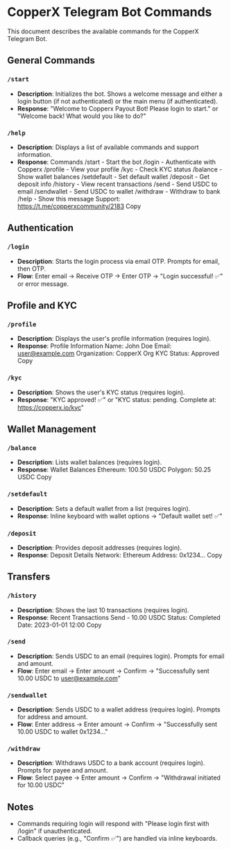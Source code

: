 # CopperX Telegram Bot Commands

This document describes the available commands for the CopperX Telegram Bot.

## General Commands

### `/start`

- **Description**: Initializes the bot. Shows a welcome message and either a login button (if not authenticated) or the main menu (if authenticated).
- **Response**: "Welcome to Copperx Payout Bot! Please login to start." or "Welcome back! What would you like to do?"

### `/help`

- **Description**: Displays a list of available commands and support information.
- **Response**:
  Commands
  /start - Start the bot
  /login - Authenticate with Copperx
  /profile - View your profile
  /kyc - Check KYC status
  /balance - Show wallet balances
  /setdefault - Set default wallet
  /deposit - Get deposit info
  /history - View recent transactions
  /send - Send USDC to email
  /sendwallet - Send USDC to wallet
  /withdraw - Withdraw to bank
  /help - Show this message
  Support: <https://t.me/copperxcommunity/2183>
  Copy

## Authentication

### `/login`

- **Description**: Starts the login process via email OTP. Prompts for email, then OTP.
- **Flow**: Enter email → Receive OTP → Enter OTP → "Login successful! ✅" or error message.

## Profile and KYC

### `/profile`

- **Description**: Displays the user's profile information (requires login).
- **Response**:
  Profile Information
  Name: John Doe
  Email: <user@example.com>
  Organization: CopperX Org
  KYC Status: Approved
  Copy

### `/kyc`

- **Description**: Shows the user's KYC status (requires login).
- **Response**: "KYC approved! ✅" or "KYC status: pending. Complete at: <https://copperx.io/kyc>"

## Wallet Management

### `/balance`

- **Description**: Lists wallet balances (requires login).
- **Response**:
  Wallet Balances
  Ethereum: 100.50 USDC
  Polygon: 50.25 USDC
  Copy

### `/setdefault`

- **Description**: Sets a default wallet from a list (requires login).
- **Response**: Inline keyboard with wallet options → "Default wallet set! ✅"

### `/deposit`

- **Description**: Provides deposit addresses (requires login).
- **Response**:
  Deposit Details
  Network: Ethereum
  Address: 0x1234...
  Copy

## Transfers

### `/history`

- **Description**: Shows the last 10 transactions (requires login).
- **Response**:
  Recent Transactions
  Send - 10.00 USDC Status: Completed Date: 2023-01-01 12:00
  Copy

### `/send`

- **Description**: Sends USDC to an email (requires login). Prompts for email and amount.
- **Flow**: Enter email → Enter amount → Confirm → "Successfully sent 10.00 USDC to <user@example.com>"

### `/sendwallet`

- **Description**: Sends USDC to a wallet address (requires login). Prompts for address and amount.
- **Flow**: Enter address → Enter amount → Confirm → "Successfully sent 10.00 USDC to wallet 0x1234..."

### `/withdraw`

- **Description**: Withdraws USDC to a bank account (requires login). Prompts for payee and amount.
- **Flow**: Select payee → Enter amount → Confirm → "Withdrawal initiated for 10.00 USDC"

## Notes

- Commands requiring login will respond with "Please login first with /login" if unauthenticated.
- Callback queries (e.g., "Confirm ✅") are handled via inline keyboards.
